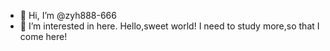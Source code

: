 - 👋 Hi, I’m @zyh888-666
- 👀 I’m interested in here.
Hello,sweet world!
I need to study more,so that I come here!
<!---
zyh888-666/zyh888-666 is a ✨ special ✨ repository because its `README.md` (this file) appears on your GitHub profile.
You can click the Preview link to take a look at your changes.
--->
